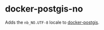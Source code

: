 # docker-postgis-no

Adds the `nb_NO.UTF-8` locale to [docker-postgis](https://github.com/appropriate/docker-postgis).
